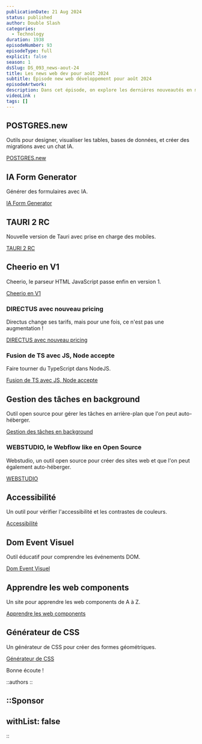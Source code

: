 ```yaml
---
publicationDate: 21 Aug 2024
status: published
author: Double Slash
categories:
  - Technology
duration: 1938
episodeNumber: 93
episodeType: full
explicit: false
season: 1
dsSlug: DS_093_news-aout-24
title: Les news web dev pour août 2024
subtitle: Épisode new web développement pour août 2024
episodeArtwork:
description: Dans cet épisode, on explore les dernières nouveautés en matière de développement web. Des outils innovants basés sur l'IA pour la génération de bases de données et de formulaires, des solutions pour la création de sites en open source, et bien plus encore. On évoque également des ressources éducatives et des outils pour améliorer l'accessibilité sur le web.
videoLink :
tags: []
---
```

## POSTGRES.new

Outils pour designer, visualiser les tables, bases de données, et créer des migrations avec un chat IA.

[POSTGRES.new](https://postgres.new/)

## IA Form Generator

Générer des formulaires avec IA.

[IA Form Generator](https://kickstart.formkit.com/)

## TAURI 2 RC

Nouvelle version de Tauri avec prise en charge des mobiles.

[TAURI 2 RC](https://v2.tauri.app/blog/tauri-2-0-0-release-candidate/)

## Cheerio en V1

Cheerio, le parseur HTML JavaScript passe enfin en version 1.

[Cheerio en V1](https://cheerio.js.org/blog/cheerio-1.0)

### DIRECTUS avec nouveau pricing

Directus change ses tarifs, mais pour une fois, ce n'est pas une augmentation !

[DIRECTUS avec nouveau pricing](https://directus.io/pricing)

### Fusion de TS avec JS, Node accepte

Faire tourner du TypeScript dans NodeJS.

[Fusion de TS avec JS, Node accepte](https://github.com/nodejs/node/releases/tag/v22.6.0)

## Gestion des tâches en background

Outil open source pour gérer les tâches en arrière-plan que l'on peut auto-héberger.

[Gestion des tâches en background](https://trigger.dev/)

### WEBSTUDIO, le Webflow like en Open Source

Webstudio, un outil open source pour créer des sites web et que l'on peut également auto-héberger.

[WEBSTUDIO](https://webstudio.is/)

## Accessibilité

Un outil pour vérifier l'accessibilité et les contrastes de couleurs.

[Accessibilité](https://www.whocanuse.com/)

## Dom Event Visuel

Outil éducatif pour comprendre les événements DOM.

[Dom Event Visuel](https://domevents.dev/)

## Apprendre les web components

Un site pour apprendre les web components de A à Z.

[Apprendre les web components](https://learn-wcs.com/)

## Générateur de CSS

Un générateur de CSS pour créer des formes géométriques.

[Générateur de CSS](https://css-generators.com/wavy-circle/)



Bonne écoute !

::authors
::

::Sponsor
---
withList: false
---
::
